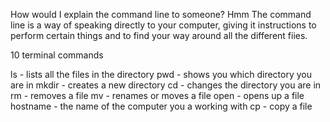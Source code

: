 How would I explain the command line to someone? Hmm
The command line is a way of speaking directly to your computer, giving it instructions to perform certain things and to find your way around all the different fiies.

10 terminal commands

ls - lists all the files in the directory
pwd - shows you which directory you are in
mkdir - creates a new directory
cd - changes the directory you are in
rm - removes a file
mv - renames or moves a file
open - opens up a file
hostname - the name of the computer you a working with
cp - copy a file
